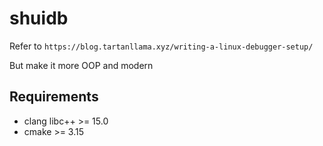 # shuidb
Refer to  `https://blog.tartanllama.xyz/writing-a-linux-debugger-setup/`

But make it more OOP and modern

## Requirements
- clang libc++ >= 15.0
- cmake >= 3.15